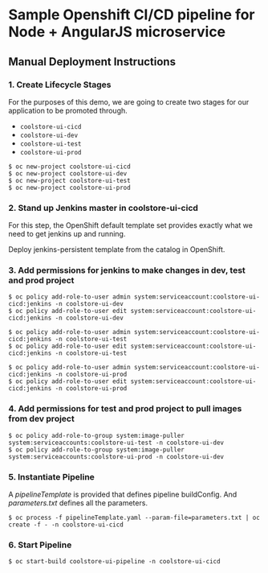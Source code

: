 # Sample Openshift CI/CD pipeline for Node + AngularJS microservice

## Manual Deployment Instructions

### 1. Create Lifecycle Stages

For the purposes of this demo, we are going to create two stages for our application to be promoted through.

- `coolstore-ui-cicd`
- `coolstore-ui-dev`
- `coolstore-ui-test`
- `coolstore-ui-prod`

```
$ oc new-project coolstore-ui-cicd
$ oc new-project coolstore-ui-dev
$ oc new-project coolstore-ui-test
$ oc new-project coolstore-ui-prod
```

### 2. Stand up Jenkins master in coolstore-ui-cicd

For this step, the OpenShift default template set provides exactly what we need to get jenkins up and running.

Deploy jenkins-persistent template from the catalog in OpenShift.

### 3. Add permissions for jenkins to make changes in dev, test and prod project

```
$ oc policy add-role-to-user admin system:serviceaccount:coolstore-ui-cicd:jenkins -n coolstore-ui-dev
$ oc policy add-role-to-user edit system:serviceaccount:coolstore-ui-cicd:jenkins -n coolstore-ui-dev

$ oc policy add-role-to-user admin system:serviceaccount:coolstore-ui-cicd:jenkins -n coolstore-ui-test
$ oc policy add-role-to-user edit system:serviceaccount:coolstore-ui-cicd:jenkins -n coolstore-ui-test

$ oc policy add-role-to-user admin system:serviceaccount:coolstore-ui-cicd:jenkins -n coolstore-ui-prod
$ oc policy add-role-to-user edit system:serviceaccount:coolstore-ui-cicd:jenkins -n coolstore-ui-prod
```
### 4. Add permissions for test and prod project to pull images from dev project

```
$ oc policy add-role-to-group system:image-puller system:serviceaccounts:coolstore-ui-test -n coolstore-ui-dev
$ oc policy add-role-to-group system:image-puller system:serviceaccounts:coolstore-ui-prod -n coolstore-ui-dev
```

### 5. Instantiate Pipeline

A _pipelineTemplate_ is provided that defines pipeline buildConfig. And _parameters.txt_ defines all the parameters.

```
$ oc process -f pipelineTemplate.yaml --param-file=parameters.txt | oc create -f - -n coolstore-ui-cicd
```

### 6. Start Pipeline

```
$ oc start-build coolstore-ui-pipeline -n coolstore-ui-cicd
```

